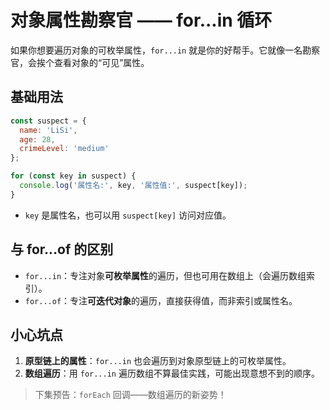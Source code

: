 # 对象属性勘察官 —— for...in 循环

如果你想要遍历对象的可枚举属性，`for...in` 就是你的好帮手。它就像一名勘察官，会挨个查看对象的“可见”属性。

## 基础用法

```javascript
const suspect = {
  name: 'LiSi',
  age: 28,
  crimeLevel: 'medium'
};

for (const key in suspect) {
  console.log('属性名:', key, '属性值:', suspect[key]);
}
```
- `key` 是属性名，也可以用 `suspect[key]` 访问对应值。

## 与 for...of 的区别

- `for...in`：专注对象**可枚举属性**的遍历，但也可用在数组上（会遍历数组索引）。
- `for...of`：专注**可迭代对象**的遍历，直接获得值，而非索引或属性名。

## 小心坑点

1. **原型链上的属性**：`for...in` 也会遍历到对象原型链上的可枚举属性。  
2. **数组遍历**：用 `for...in` 遍历数组不算最佳实践，可能出现意想不到的顺序。

> 下集预告：`forEach` 回调——数组遍历的新姿势！